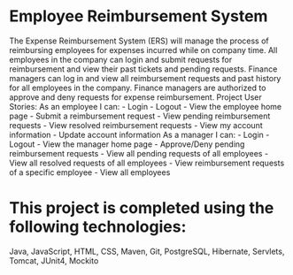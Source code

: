 # Employee Reimbursement System
The Expense Reimbursement System (ERS) will manage the process of reimbursing employees for expenses incurred while on company time. All employees in the company can login and submit requests for reimbursement and view their past tickets and pending requests. Finance managers can log in and view all reimbursement requests and past history for all employees in the company. Finance managers are authorized to approve and deny requests for expense reimbursement. Project User Stories: As an employee I can: - Login - Logout - View the employee home page - Submit a reimbursement request - View pending reimbursement requests - View resolved reimbursement requests - View my account information - Update account information As a manager I can: - Login - Logout - View the manager home page - Approve/Deny pending reimbursement requests - View all pending requests of all employees - View all resolved requests of all employees - View reimbursement requests of a specific employee - View all employees

# This project is completed using the following technologies:
Java, JavaScript, HTML, CSS, Maven, Git, PostgreSQL, Hibernate, Servlets, Tomcat, JUnit4, Mockito


